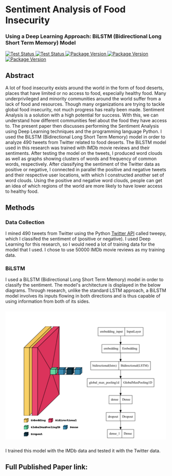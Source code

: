 # Sentiment Analysis of Food Insecurity
### Using a Deep Learning Approach: BiLSTM (Bidirectional Long Short Term Memory) Model

</p>
<p align="left">
<a href="https://www.tweepy.org/">
    <img src="https://img.shields.io/badge/powered%20by-tweepy-blue" alt="Test Status">
</a>
<a href="https://github.com/keras-team/keras">
    <img src="https://img.shields.io/badge/powered%20by-keras-brightgreen" alt="Test Status">
</a>
<a href="https://matplotlib.org">
    <img src="https://img.shields.io/badge/powered%20by-matplotlib-brightgreen" alt="Package Version">
</a>
<a href="https://www.nltk.org">
    <img src="https://img.shields.io/badge/powered%20by-nltk-brightgreen" alt="Package Version">
</a>
<a href="https://pypi.org/project/wordcloud/">
    <img src="https://img.shields.io/badge/powered%20by-wordcloud-brightgreen" alt="Package Version">
</a>
</p>

## Abstract
A lot of food insecurity exists around the world in the form of food deserts, places that have limited or no access to food, especially healthy food. Many underprivileged and minority communities around the world suffer from a lack of food and resources. Though many organizations are trying to tackle global food insecurity, not much progress has really been made. Sentiment Analysis is a solution with a high potential for success. With this, we can understand how different communities feel about the food they have access to. The present paper then discusses performing the Sentiment Analysis using Deep Learning techniques and the programming language Python. I used the BiLSTM (Bidirectional Long Short Term Memory) model in order to analyze 490 tweets from Twitter related to food deserts. The BiLSTM model used in this research was trained with IMDb movie reviews and their sentiments. After testing the model on the tweets, I produced word clouds as well as graphs showing clusters of words and frequency of common words, respectively. After classifying the sentiment of the Twitter data as positive or negative, I connected in parallel the positive and negative tweets and their respective user locations, with which I constructed another set of word clouds. Using the positive and negative word clouds, people can get an idea of which regions of the world are more likely to have lower access to healthy food. 

## Methods

### Data Collection
I mined 490 tweets from Twitter using the Python <a href="https://www.tweepy.org/">Twitter API</a> called tweepy, which I classifed the sentiment of (positive or negative). I used Deep Learning for this research, so I would need a lot of training data for the model that I used. I chose to use 50000 IMDb movie reviews as my training data.

### BiLSTM
I used a BiLSTM (Bidirectional Long Short Term Memory) model in order to classify the sentiment. The model's architecture is displayed in the below diagrams. Through research, unlike the standard LSTM approach, a BiLSTM model involves its inputs flowing in both directions and is thus capable of using information from both of its sides.
###
<img src="BiLSTM_model.png" width=500, height=400>

###
I trained this model with the IMDb data and tested it with the Twitter data.

## Full Published Paper link:


